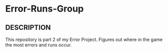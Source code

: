 # Error-Runs-Group

## DESCRIPTION
This repository is part 2 of my Error Project. Figures out where in the game the most errors and runs occur.
